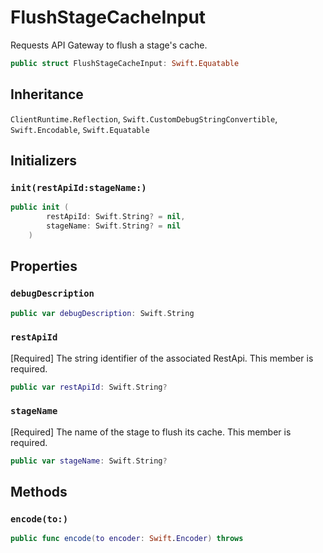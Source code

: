 # FlushStageCacheInput

Requests API Gateway to flush a stage's cache.

``` swift
public struct FlushStageCacheInput: Swift.Equatable 
```

## Inheritance

`ClientRuntime.Reflection`, `Swift.CustomDebugStringConvertible`, `Swift.Encodable`, `Swift.Equatable`

## Initializers

### `init(restApiId:stageName:)`

``` swift
public init (
        restApiId: Swift.String? = nil,
        stageName: Swift.String? = nil
    )
```

## Properties

### `debugDescription`

``` swift
public var debugDescription: Swift.String 
```

### `restApiId`

\[Required\] The string identifier of the associated RestApi.
This member is required.

``` swift
public var restApiId: Swift.String?
```

### `stageName`

\[Required\] The name of the stage to flush its cache.
This member is required.

``` swift
public var stageName: Swift.String?
```

## Methods

### `encode(to:)`

``` swift
public func encode(to encoder: Swift.Encoder) throws 
```
